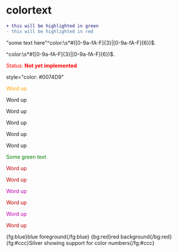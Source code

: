 # colortext
```diff
+ this will be highlighted in green
- this will be highlighted in red
```
"some text here"^color:\s*#([0-9a-fA-F]{3}|[0-9a-fA-F]{6})$.

^color:\s*#([0-9a-fA-F]{3}|[0-9a-fA-F]{6})$.

<font color="red">Status: **Not yet implemented**</font>

style="color: #0074D9"

<span style="color:orange;">Word up</span>

<span style="color:hr;">Word up</span>

<span style="color:br;">Word up</span>

<span style="color:p;">Word up</span>

<span style="color:b;">Word up</span>

<span style="color:i;">Word up</span>

<font color="green"> Some green text </font>

<font color="color:orange;">Word up</font>

<font color="color:hr;">Word up</font>

<font color="color:br;">Word up</font>

<font color="color:p;">Word up</font>

<font color="color:b;">Word up</font>

<font color="color:i;">Word up</font>

{fg:blue}blue foreground{/fg:blue} {bg:red}red background{/bg:red} {fg:#ccc}Silver showing support for color numbers{/fg:#ccc}
